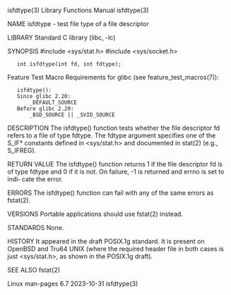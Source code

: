 isfdtype(3)							   Library Functions Manual							   isfdtype(3)

NAME
       isfdtype - test file type of a file descriptor

LIBRARY
       Standard C library (libc, -lc)

SYNOPSIS
       #include <sys/stat.h>
       #include <sys/socket.h>

       int isfdtype(int fd, int fdtype);

   Feature Test Macro Requirements for glibc (see feature_test_macros(7)):

       isfdtype():
	   Since glibc 2.20:
	       _DEFAULT_SOURCE
	   Before glibc 2.20:
	       _BSD_SOURCE || _SVID_SOURCE

DESCRIPTION
       The isfdtype() function tests whether the file descriptor fd refers to a file of type fdtype.  The fdtype argument specifies one of the S_IF* constants
       defined in <sys/stat.h> and documented in stat(2) (e.g., S_IFREG).

RETURN VALUE
       The isfdtype() function returns 1 if the file descriptor fd is of type fdtype and 0 if it is not.  On failure, -1 is returned and errno is set to indi‐
       cate the error.

ERRORS
       The isfdtype() function can fail with any of the same errors as fstat(2).

VERSIONS
       Portable applications should use fstat(2) instead.

STANDARDS
       None.

HISTORY
       It  appeared  in	 the  draft  POSIX.1g  standard.   It  is  present  on	OpenBSD	 and  Tru64 UNIX (where the required header file in both cases is just
       <sys/stat.h>, as shown in the POSIX.1g draft).

SEE ALSO
       fstat(2)

Linux man-pages 6.7							  2023-10-31								   isfdtype(3)
